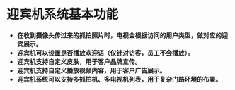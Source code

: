 # 迎宾机系统基本功能

- **在收到摄像头传过来的抓拍照片时，电视会根据访问的用户类型，做对应的迎宾展示。**
- **迎宾机可以设置是否播放欢迎语（仅针对访客，员工不会播放）。**
- **迎宾机支持自定义皮肤，用于客户品牌宣传。**
- **迎宾机支持自定义播放视频内容，用于客户广告展示。**
- **迎宾机系统可以支持多抓拍机、多电视机列表，用于复杂门路环境的布署。**
